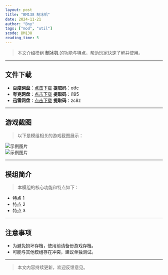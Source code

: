 ```yaml
---
layout: post
title: "BM138 制冰机"
date: 2024-11-21
author: "Bny"
tags: ["mod", "util"]
scode: BM138
reading_time: 5
---
```


> 本文介绍模组 **制冰机** 的功能与特点，帮助玩家快速了解并使用。

---





## 文件下载
- **百度网盘**：[点击下载](https://pan.baidu.com/s/1uy_SJ8QmNrZHF4LNm5kI3w?pwd=otfc)  **提取码**：otfc  
- **夸克网盘**：[点击下载](https://pan.quark.cn/s/6e6cac9a21c5?pwd=i195)  **提取码**：i195  
- **迅雷网盘**：[点击下载](https://pan.xunlei.com/s/VOCCbfUmFBSWOyjQkONBEV27A1?pwd=zc8z)  **提取码**：zc8z  

---

## 游戏截图
> 以下是模组相关的游戏截图展示：

![示例图片](https://example.com/screenshot1.jpg)  
![示例图片](https://example.com/screenshot2.jpg)

---

## 模组简介
> 本模组的核心功能和特点如下：
- 特点 1
- 特点 2
- 特点 3

---

## 注意事项
- 为避免损坏存档，使用前请备份游戏存档。
- 可能与其他模组存在冲突，建议单独测试。

---

> 本文内容持续更新，欢迎反馈意见。
